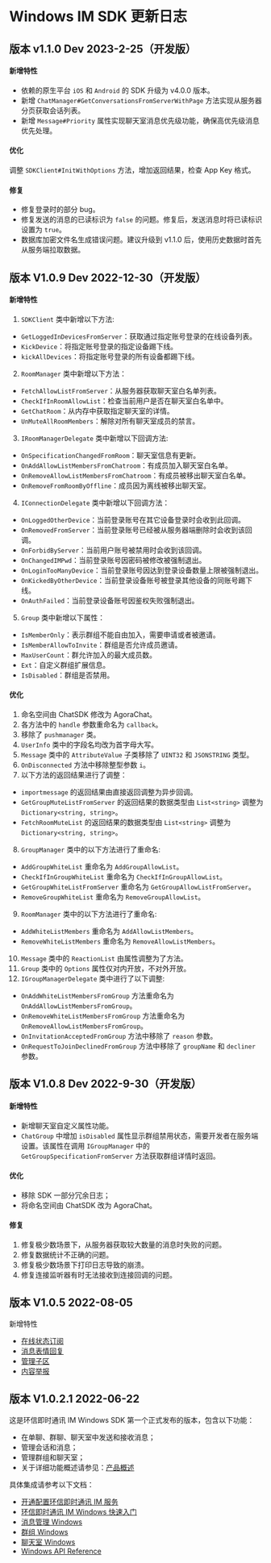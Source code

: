 # Windows IM SDK 更新日志

<Toc />

## 版本 v1.1.0 Dev 2023-2-25（开发版）

#### 新增特性

- 依赖的原生平台 `iOS` 和 `Android` 的 SDK 升级为 v4.0.0 版本。
- 新增 `ChatManager#GetConversationsFromServerWithPage` 方法实现从服务器分页获取会话列表。
- 新增 `Message#Priority` 属性实现聊天室消息优先级功能，确保高优先级消息优先处理。

#### 优化

调整 `SDKClient#InitWithOptions` 方法，增加返回结果，检查 App Key 格式。

#### 修复

- 修复登录时的部分 bug。
- 修复发送的消息的已读标识为 `false` 的问题。修复后，发送消息时将已读标识设置为 `true`。
- 数据库加密文件名生成错误问题。建议升级到 v1.1.0 后，使用历史数据时首先从服务端拉取数据。

## 版本 V1.0.9 Dev 2022-12-30（开发版）

#### 新增特性

1. `SDKClient` 类中新增以下方法:      
  - `GetLoggedInDevicesFromServer`：获取通过指定账号登录的在线设备列表。
  - `KickDevice`：将指定账号登录的指定设备踢下线。
  - `kickAllDevices`：将指定账号登录的所有设备都踢下线。
2. `RoomManager` 类中新增以下方法： 
  - `FetchAllowListFromServer`：从服务器获取聊天室白名单列表。
  - `CheckIfInRoomAllowList`：检查当前用户是否在聊天室白名单中。
  - `GetChatRoom`：从内存中获取指定聊天室的详情。
  - `UnMuteAllRoomMembers`：解除对所有聊天室成员的禁言。
3. `IRoomManagerDelegate` 类中新增以下回调方法:
  - `OnSpecificationChangedFromRoom`：聊天室信息有更新。
  - `OnAddAllowListMembersFromChatroom`：有成员加入聊天室白名单。
  - `OnRemoveAllowListMembersFromChatroom`：有成员被移出聊天室白名单。
  - `OnRemoveFromRoomByOffline`：成员因为离线被移出聊天室。              
4. `IConnectionDelegate` 类中新增以下回调方法：
  - `OnLoggedOtherDevice`：当前登录账号在其它设备登录时会收到此回调。
  - `OnRemovedFromServer`：当前登录账号已经被从服务器端删除时会收到该回调。
  - `OnForbidByServer`：当前用户账号被禁用时会收到该回调。
  - `OnChangedIMPwd`：当前登录账号因密码被修改被强制退出。
  - `OnLoginTooManyDevice`：当前登录账号因达到登录设备数量上限被强制退出。
  - `OnKickedByOtherDevice`：当前登录设备账号被登录其他设备的同账号踢下线。
  - `OnAuthFailed`：当前登录设备账号因鉴权失败强制退出。
5. `Group` 类中新增以下属性：             
  - `IsMemberOnly`：表示群组不能自由加入，需要申请或者被邀请。
  - `IsMemberAllowToInvite`：群组是否允许成员邀请。
  - `MaxUserCount`：群允许加入的最大成员数。
  - `Ext`：自定义群组扩展信息。
  - `IsDisabled`：群组是否禁用。         
              
#### 优化

1. 命名空间由 ChatSDK 修改为 AgoraChat。
2. 各方法中的 `handle` 参数重命名为 `callback`。
3. 移除了 `pushmanager` 类。
4. `UserInfo` 类中的字段名均改为首字母大写。
5. `Message` 类中的 `AttributeValue` 子类移除了 `UINT32` 和 `JSONSTRING` 类型。
6. `OnDisconnected` 方法中移除整型参数 `i`。
7. 以下方法的返回结果进行了调整：
  - `importmessage` 的返回结果由直接返回调整为异步回调。
  - `GetGroupMuteListFromServer` 的返回结果的数据类型由 `List<string>` 调整为 `Dictionary<string, string>`。
  - `FetchRoomMuteList` 的返回结果的数据类型由 `List<string>` 调整为 `Dictionary<string, string>`。
8. `GroupManager` 类中的以下方法进行了重命名:
  - `AddGroupWhiteList` 重命名为 `AddGroupAllowList`。
  - `CheckIfInGroupWhiteList` 重命名为 `CheckIfInGroupAllowList`。
  - `GetGroupWhiteListFromServer` 重命名为 `GetGroupAllowListFromServer`。
  - `RemoveGroupWhiteList` 重命名为 `RemoveGroupAllowList`。            
9. `RoomManager` 类中的以下方法进行了重命名:
  - `AddWhiteListMembers` 重命名为 `AddAllowListMembers`。
  - `RemoveWhiteListMembers` 重命名为 `RemoveAllowListMembers`。           
10. `Message` 类中的 `ReactionList` 由属性调整为了方法。           
11. `Group` 类中的 `Options` 属性仅对内开放，不对外开放。                    
12. `IGroupManagerDelegate` 类中进行了以下调整:
  - `OnAddWhiteListMembersFromGroup` 方法重命名为 `OnAddAllowListMembersFromGroup`。
  - `OnRemoveWhiteListMembersFromGroup` 方法重命名为 `OnRemoveAllowListMembersFromGroup`。
  - `OnInvitationAcceptedFromGroup` 方法中移除了 `reason` 参数。
  - `OnRequestToJoinDeclinedFromGroup` 方法中移除了 `groupName` 和 `decliner` 参数。

## 版本 V1.0.8 Dev 2022-9-30（开发版）

#### 新增特性

- 新增聊天室自定义属性功能。
- `ChatGroup` 中增加 `isDisabled` 属性显示群组禁用状态，需要开发者在服务端设置。该属性在调用 `IGroupManager` 中的 `GetGroupSpecificationFromServer` 方法获取群组详情时返回。
#### 优化

- 移除 SDK 一部分冗余日志；
- 将命名空间由 ChatSDK 改为 AgoraChat。
        
#### 修复

  1. 修复极少数场景下，从服务器获取较大数量的消息时失败的问题。
  2. 修复数据统计不正确的问题。       
  3. 修复极少数场景下打印日志导致的崩溃。
  4. 修复连接监听器有时无法接收到连接回调的问题。

## 版本 V1.0.5 2022-08-05

新增特性

- [在线状态订阅](presence.html)
- [消息表情回复](reaction.html)
- [管理子区](thread.html)
- [内容举报](moderation.html)

## 版本 V1.0.2.1 2022-06-22

这是环信即时通讯 IM Windows SDK 第一个正式发布的版本，包含以下功能：

- 在单聊、群聊、聊天室中发送和接收消息；
- 管理会话和消息；
- 管理群组和聊天室；
- 关于详细功能概述请参见：[产品概述](/product/introduction.html)

具体集成请参考以下文档：

- [开通配置环信即时通讯 IM 服务](/product/enable_and_configure_IM.html)
- [环信即时通讯 IM Windows 快速入门](quickstart.html)
- [消息管理 Windows](message_overview.html)
- [群组 Windows](group_overview.html)
- [聊天室 Windows](room_overview.html)
- [Windows API Reference](apireference.html)